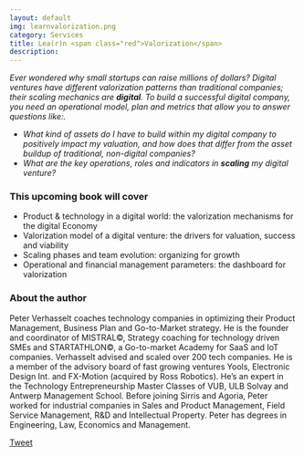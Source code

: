 ```yaml
---
layout: default
img: learnvalorization.png
category: Services
title: Lea(r)n <span class="red">Valorization</span>
description:
---
```

<script type="text/javascript" src="//s3.amazonaws.com/downloads.mailchimp.com/js/signup-forms/popup/embed.js" data-dojo-config="usePlainJson: true, isDebug: false"></script><script type="text/javascript">require(["mojo/signup-forms/Loader"], function(L) { L.start({"baseUrl":"mc.us2.list-manage.com","uuid":"b8ac525f48e3c47dfefe339fb","lid":"331b37ca8c"}) })</script>

_Ever wondered why small startups can raise millions of dollars? Digital ventures have different valorization patterns than traditional companies; their scaling mechanics are **digital**. To build a successful digital company, you need an operational model, plan and metrics that allow you to answer questions like:._

* _What kind of assets do I have to build within my digital company to positively impact my valuation, and how does that differ from the asset buildup of traditional, non-digital companies?_
* _What are the key operations, roles and indicators in **scaling** my digital venture?_


### This upcoming book will cover
* Product & technology in a digital world: the valorization mechanisms for the digital Economy
* Valorization model of a digital venture: the drivers for valuation, success and viability
* Scaling phases and team evolution: organizing for growth
* Operational and financial management parameters: the dashboard for valorization


### About the author
Peter Verhasselt coaches technology companies in optimizing their Product Management, Business Plan and Go-to-Market strategy. He is the founder and coordinator of MISTRAL©, Strategy coaching for technology driven SMEs and STARTATHLON©, a Go-to-market Academy for SaaS and IoT companies. Verhasselt advised and scaled over 200 tech companies. He is a member of the advisory board of fast growing ventures Yools, Electronic Design Int. and FX-Motion (acquired by Ross Robotics). He’s an expert in the Technology Entrepreneurship Master Classes of VUB, ULB Solvay and Antwerp Management School. Before joining Sirris and Agoria, Peter worked for industrial companies in Sales and Product Management, Field Service Management, R&D and Intellectual Property. Peter has degrees in Engineering, Law, Economics and Management.

<a href="https://twitter.com/share" class="twitter-share-button" data-url="http://leanvalorization.com" data-text="Check out upcoming book Lea(r)n Valorization" data-via="leanvalue" data-hashtags="valorization">Tweet</a>
<script>!function(d,s,id){var js,fjs=d.getElementsByTagName(s)[0],p=/^http:/.test(d.location)?'http':'https';if(!d.getElementById(id)){js=d.createElement(s);js.id=id;js.src=p+'://platform.twitter.com/widgets.js';fjs.parentNode.insertBefore(js,fjs);}}(document, 'script', 'twitter-wjs');</script>
<script src="//platform.linkedin.com/in.js" type="text/javascript">
   lang: en_US
</script>
<script type="IN/Share" data-url="http://leanvalorization.com/?utm_source=Linkedin&amp;utm_medium=Linkedin&amp;utm_content=frontpage&amp;utm_campaign=share_button" data-counter="right"></script>
